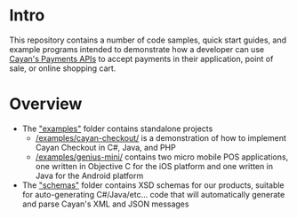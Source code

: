# Intro

This repository contains a number of code samples, quick start guides, and example programs intended to demonstrate how a developer can use [Cayan's Payments APIs](https://cayan.com/developers/) to accept payments in their application, point of sale, or online shopping cart.

# Overview

* The ["examples"](https://github.com/Cayan-LLC/developer-docs/tree/master/examples) folder contains standalone projects 
  * [/examples/cayan-checkout/](https://github.com/Cayan-LLC/developer-docs/tree/master/examples/ecommerce) is a demonstration of how to implement Cayan Checkout in C#, Java, and PHP
  * [/examples/genius-mini/](https://github.com/Cayan-LLC/developer-docs/tree/master/examples/genius-mini) contains two micro mobile POS applications, one written in Objective C for the iOS platform and one written in Java for the Android platform
* The ["schemas"](https://github.com/Cayan-LLC/developer-docs/tree/master/schemas) folder contains XSD schemas for our products, suitable for auto-generating C#/Java/etc... code that will automatically generate and parse Cayan's XML and JSON messages
